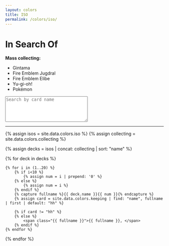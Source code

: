 ```yaml
---
layout: colors
title: ISO
permalink: /colors/iso/
---
```

<script type="text/javascript" src="/assets/js/filter.js"></script>
# In Search Of

**Mass collecting:**
- Gintama
- Fire Emblem Jugdral
- Fire Emblem Elibe
- Yu-gi-oh!
- Pokémon

<textarea name="searchbar" id="searchbar" placeholder="Search by card name" cols="30" rows="5"></textarea>

***

<div id="card-names">
{% assign isos = site.data.colors.iso %}
{% assign collecting = site.data.colors.collecting %}

{% assign decks = isos | concat: collecting | sort: "name" %}

{% for deck in decks %}

    {% for i in (1..20) %}
        {% if i<10 %}
            {% assign num = i | prepend: '0' %}
        {% else %}
            {% assign num = i %}
        {% endif %}
        {% capture fullname %}{{ deck.name }}{{ num }}{% endcapture %}
        {% assign card = site.data.colors.keeping | find: "name", fullname | first | default: "hh" %}

        {% if card != "hh" %}
        {% else %}
            <span class="{{ fullname }}">{{ fullname }}, </span>
        {% endif %}
    {% endfor %}

{% endfor %}
</div>

<style>
    .hidden-two{ /* They have to be two different classes */
        display:none;
    }
</style>

<script>
    document.addEventListener('DOMContentLoaded', function() {
        filterText();
    });
</script>